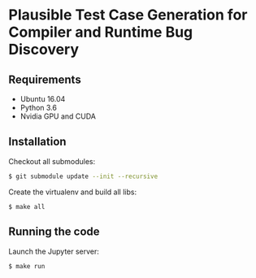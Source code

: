 # Plausible Test Case Generation for Compiler and Runtime Bug Discovery


## Requirements

* Ubuntu 16.04
* Python 3.6
* Nvidia GPU and CUDA

## Installation

Checkout all submodules:

```sh
$ git submodule update --init --recursive
```

Create the virtualenv and build all libs:

```
$ make all
```


## Running the code

Launch the Jupyter server:

```
$ make run
```
